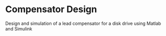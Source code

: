 # Compensator Design

Design and simulation of a lead compensator for a disk drive using Matlab and Simulink

